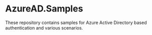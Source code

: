 # AzureAD.Samples
These repository contains samples for Azure Active Directory based authentication and various scenarios.
